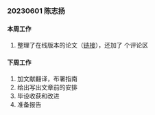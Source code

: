 ### 20230601 陈志扬

#### 本周工作

1. 整理了在线版本的论文（[链接](https://chenzhiy2001.github.io/code-debug-doc/index.html)），还加了
   个评论区

#### 下周工作

1. 加文献翻译，布署指南
2. 给出写出文章前的安排
3. 毕设收获和改进
4. 准备报告
